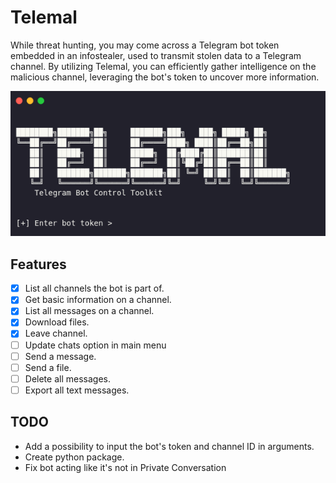 # Telemal

While threat hunting, you may come across a Telegram bot token embedded in an infostealer, used to transmit stolen data to a Telegram channel. By utilizing Telemal, you can efficiently gather intelligence on the malicious channel, leveraging the bot's token to uncover more information.

![](./images/image.png)

## Features

- [x] List all channels the bot is part of. 
- [x] Get basic information on a channel.
- [x] List all messages on a channel.
- [x] Download files.
- [x] Leave channel.
- [ ] Update chats option in main menu
- [ ] Send a message.
- [ ] Send a file.
- [ ] Delete all messages.
- [ ] Export all text messages.

## TODO

- Add a possibility to input the bot's token and channel ID in arguments.
- Create python package.
- Fix bot acting like it's not in Private Conversation